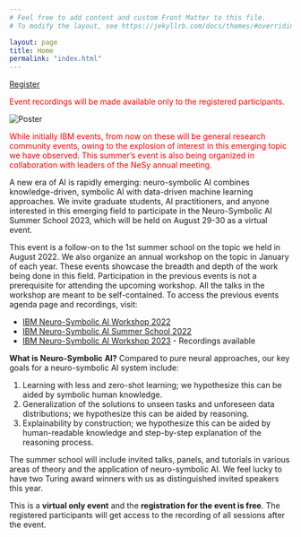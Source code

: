 ```yaml
---
# Feel free to add content and custom Front Matter to this file.
# To modify the layout, see https://jekyllrb.com/docs/themes/#overriding-theme-defaults

layout: page
title: Home
permalink: "index.html"
---
```


[Register](https://neurosymbolic.github.io/nsss2023/register.html)

<span style="color:red">Event recordings will be made available only to the registered participants.</span>

<img src="https://neurosymbolic.github.io/nsss2023/data/poster.png" alt="Poster"/>

<span style="color:red">While initially IBM events, from now on these will be general research community events, owing to the explosion of interest in this emerging topic we have observed.  This summer’s event is also being organized in collaboration with leaders of the NeSy annual meeting.</span>


A new era of AI is rapidly emerging: neuro-symbolic AI combines knowledge-driven, symbolic AI with data-driven machine learning approaches. We invite graduate students, AI practitioners, and anyone interested in this emerging field to participate in the Neuro-Symbolic AI Summer School 2023, which will be held on August 29-30 as a virtual event.

This event is a follow-on to the 1st summer school on the topic we held in August 2022. We also organize an annual workshop on the topic in January of each year. These events showcase the breadth and depth of the work being done in this field. Participation in the previous events is not a prerequisite for attending the upcoming workshop. All the talks in the workshop are meant to be self-contained. To access the previous events agenda page and recordings, visit:

- [IBM Neuro-Symbolic AI Workshop 2022](http://ibm.biz/ns-wkshp)
- [IBM Neuro-Symbolic AI Summer School 2022](http://ibm.biz/nsss2022)
- [IBM Neuro-Symbolic AI Workshop 2023](https://ibm.biz/nsworkshop2023) - Recordings available


**What is Neuro-Symbolic AI?**
Compared to pure neural approaches, our key goals for a neuro-symbolic AI system include:

1. Learning with less and zero-shot learning; we hypothesize this can be aided by symbolic human knowledge.
2. Generalization of the solutions to unseen tasks and unforeseen data distributions; we hypothesize this can be aided by reasoning.
3. Explainability by construction; we hypothesize this can be aided by human-readable knowledge and step-by-step explanation of the reasoning process.

The summer school will include invited talks, panels, and tutorials in various areas of theory and the application of neuro-symbolic AI. We feel lucky to have two Turing award winners with us as distinguished invited speakers this year.

This is a **virtual only event** and the **registration for the event is free**. The registered participants will get access to the recording of all sessions after the event.

